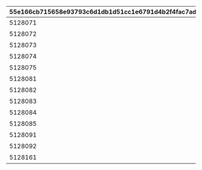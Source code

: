 |55e166cb715658e93793c6d1db1d51cc1e6791d4b2f4fac7adc802ebd97d918b|721a9d60184b8061918f553264342e38b0ae3e72b0ea8f99c78c02bb7030f228|6f7215a9a07858757a278d27c89c2a4fa5db58928684d469301d16d724ee375b|6d641d091bd874ebc52274c2ac8d35b19708b189fd2a33399c7d6ee499c1e6bd|d58031492fc364f13e6fa35c5a3e2c5337f5416fdf297a97e50c734b8f769e48|1abe20db41b0897161da935e09e99b772f3d25c3da323d783c817700ed0678e4|8cb897296240169093993f2a67eb8d825a1ae52e9bf88e8fdf4a010d9254cfd7|99eaafae417717695c67818428f2e14ca93438921e0fccc7ef76e0b85df7e26a|ec914a158db81560fd5f0e459030ece8c3c5742ae5505fa4ecfeaa7382e39f74|d6a7bff6a13c4b1f6db7be3e17a7c262eb4c55498b83cd2f6fc646e86d26fe0e|fa834e862af3a022254a3b73dac95b2e3c8a698d70b558eb30eb9ad9db0e2f0e|
| --- | --- | --- | --- | --- | --- | --- | --- | --- | --- | --- |
|5128071|10128107|2|0|91002|0|25|0|8|10128|二人だけの時間|
|5128072|0|2|0|91002|5128071|25|0|8|10128|新居の必須条件|
|5128073|0|2|0|91002|5128072|25|0|8|10128|本当は誰よりも|
|5128074|0|2|0|91002|5128073|25|0|8|10128|家族で大切に\nしたいこと|
|5128075|0|2|0|91002|5128074|50|0|8|10128|誓いの言葉|
|5128081|10128107|3|0|91002|0|25|0|8|10128|血の婚約報告|
|5128082|0|3|0|91002|5128081|25|0|8|10128|風来人の家探し|
|5128083|0|3|0|91002|5128082|25|0|8|10128|愛おしい時間|
|5128084|0|3|0|91002|5128083|25|0|8|10128|トーゴクの\n家族文化|
|5128085|0|3|0|91002|5128084|50|0|8|10128|飾らない愛を|
|5128091|0|4|5128085|0|5128075|0|0|0|10128|口約束は災いのもと|
|5128092|0|4|0|0|5128091|0|11001271|0|10128|譲れない家庭の味|
|5128161|10128107|1|0|0|0|0|0|0|10128|夢の語り部に誘われて|